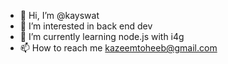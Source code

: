 - 👋 Hi, I’m @kayswat
- 👀 I’m interested in back end dev
- 🌱 I’m currently learning node.js with i4g
- 📫 How to reach me kazeemtoheeb@gmail.com

<!---
kayswat/kayswat is a ✨ special ✨ repository because its `README.md` (this file) appears on your GitHub profile.
You can click the Preview link to take a look at your changes.
--->
